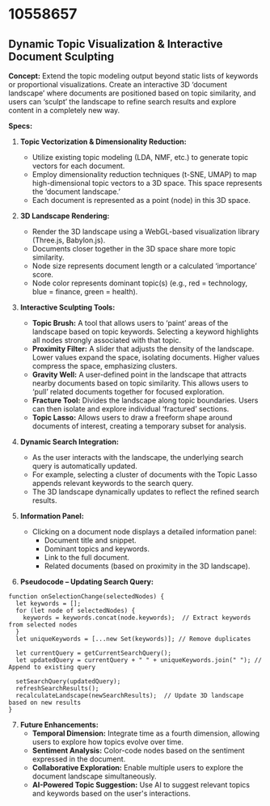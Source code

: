 # 10558657

## Dynamic Topic Visualization & Interactive Document Sculpting

**Concept:** Extend the topic modeling output beyond static lists of keywords or proportional visualizations. Create an interactive 3D ‘document landscape’ where documents are positioned based on topic similarity, and users can ‘sculpt’ the landscape to refine search results and explore content in a completely new way.

**Specs:**

1.  **Topic Vectorization & Dimensionality Reduction:**
    *   Utilize existing topic modeling (LDA, NMF, etc.) to generate topic vectors for each document.
    *   Employ dimensionality reduction techniques (t-SNE, UMAP) to map high-dimensional topic vectors to a 3D space. This space represents the ‘document landscape.’
    *   Each document is represented as a point (node) in this 3D space.

2.  **3D Landscape Rendering:**
    *   Render the 3D landscape using a WebGL-based visualization library (Three.js, Babylon.js).
    *   Documents closer together in the 3D space share more topic similarity.
    *   Node size represents document length or a calculated ‘importance’ score.
    *   Node color represents dominant topic(s) (e.g., red = technology, blue = finance, green = health).

3.  **Interactive Sculpting Tools:**
    *   **Topic Brush:**  A tool that allows users to ‘paint’ areas of the landscape based on topic keywords.  Selecting a keyword highlights all nodes strongly associated with that topic.
    *   **Proximity Filter:** A slider that adjusts the density of the landscape. Lower values expand the space, isolating documents. Higher values compress the space, emphasizing clusters.
    *   **Gravity Well:** A user-defined point in the landscape that attracts nearby documents based on topic similarity.  This allows users to ‘pull’ related documents together for focused exploration.
    *   **Fracture Tool:** Divides the landscape along topic boundaries. Users can then isolate and explore individual ‘fractured’ sections.
    *   **Topic Lasso:** Allows users to draw a freeform shape around documents of interest, creating a temporary subset for analysis.

4.  **Dynamic Search Integration:**
    *   As the user interacts with the landscape, the underlying search query is automatically updated.
    *   For example, selecting a cluster of documents with the Topic Lasso appends relevant keywords to the search query.
    *   The 3D landscape dynamically updates to reflect the refined search results.

5.  **Information Panel:**
    *   Clicking on a document node displays a detailed information panel:
        *   Document title and snippet.
        *   Dominant topics and keywords.
        *   Link to the full document.
        *   Related documents (based on proximity in the 3D landscape).

6.  **Pseudocode – Updating Search Query:**

```
function onSelectionChange(selectedNodes) {
  let keywords = [];
  for (let node of selectedNodes) {
    keywords = keywords.concat(node.keywords);  // Extract keywords from selected nodes
  }
  let uniqueKeywords = [...new Set(keywords)]; // Remove duplicates

  let currentQuery = getCurrentSearchQuery();
  let updatedQuery = currentQuery + " " + uniqueKeywords.join(" "); // Append to existing query

  setSearchQuery(updatedQuery);
  refreshSearchResults();
  recalculateLandscape(newSearchResults);  // Update 3D landscape based on new results
}
```

7.  **Future Enhancements:**
    *   **Temporal Dimension:** Integrate time as a fourth dimension, allowing users to explore how topics evolve over time.
    *   **Sentiment Analysis:**  Color-code nodes based on the sentiment expressed in the document.
    *   **Collaborative Exploration:** Enable multiple users to explore the document landscape simultaneously.
    *   **AI-Powered Topic Suggestion:**  Use AI to suggest relevant topics and keywords based on the user's interactions.